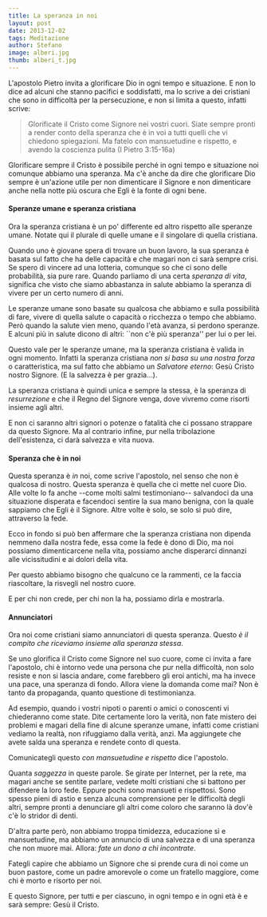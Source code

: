 ```yaml
---
title: La speranza in noi
layout: post
date: 2013-12-02
tags: Meditazione
author: Stefano
image: alberi.jpg
thumb: alberi_t.jpg
---
```


L'apostolo Pietro invita a glorificare Dio in ogni tempo e situazione. E non lo dice ad alcuni che stanno pacifici e soddisfatti, ma lo scrive a dei cristiani che sono in difficoltà per la persecuzione, e non si limita a questo, infatti scrive: 

<blockquote>Glorificate il Cristo come Signore nei vostri cuori. Siate sempre pronti a render conto della speranza che è in voi a tutti quelli che vi chiedono spiegazioni.
Ma fatelo con mansuetudine e rispetto, e avendo la coscienza pulita (I Pietro 3:15-16a)</blockquote>


Glorificare sempre il Cristo è possibile perché in ogni tempo e situazione noi comunque abbiamo una speranza. Ma c'è anche da dire che glorificare Dio sempre è un'azione utile per non dimenticare il Signore e non dimenticare anche nella notte più oscura che Egli è la fonte di ogni bene.

<h4>Speranze umane e speranza cristiana</h4>
Ora la speranza cristiana è un po' differente ed altro rispetto alle speranze umane. Notate qui il plurale di quelle umane e il singolare di quella cristiana.

Quando uno è giovane spera di trovare un buon lavoro, la sua speranza è basata sul fatto che ha delle capacità e che magari non ci sarà sempre crisi. Se spero di vincere ad una lotteria, comunque so che ci sono delle probabilità, sia pure rare. Quando parliamo di una certa <em>speranza di vita</em>, significa che visto che siamo abbastanza in salute abbiamo la speranza di vivere per un certo numero di anni.

Le speranze umane sono basate su qualcosa che abbiamo e sulla possibilità di fare, vivere di quella salute o capacità o ricchezza o tempo che abbiamo. Però quando la salute vien meno, quando l'età avanza, si perdono speranze. E alcuni più in salute dicono di altri: ``non c'è più speranza'' per lui o per lei.

Questo vale per le speranze umane, ma la speranza cristiana è valida in ogni momento. Infatti la speranza cristiana <em>non si basa su una nostra forza</em>  o caratteristica, ma sul fatto che abbiamo un <em>Salvatore eterno</em>: Gesù Cristo nostro Signore. (E la salvezza è per grazia...).

La speranza cristiana è quindi unica e sempre la stessa, è la speranza di <em>resurrezione</em> e che il Regno del Signore venga, dove vivremo come risorti insieme agli altri.

E non ci saranno altri signori o potenze o fatalità che ci possano strappare da questo Signore. Ma al contrario infine, pur nella tribolazione dell'esistenza, ci darà salvezza e vita nuova.

<h4>Speranza che è in noi</h4>
Questa speranza è <em>in</em> noi, come scrive l'apostolo, nel senso che non è qualcosa di nostro. Questa speranza è quella che ci mette nel cuore Dio. Alle volte lo fa anche --come molti salmi testimoniano-- salvandoci da una situazione disperata e facendoci sentire la sua mano benigna, con la quale sappiamo che Egli è il Signore. Altre volte è solo, se solo si può dire, attraverso la fede.

Ecco in fondo si può ben affermare che la speranza cristiana non dipenda nemmeno dalla nostra fede, essa come la fede è dono di Dio, ma noi possiamo dimenticarcene nella vita, possiamo anche disperarci dinnanzi alle vicissitudini e ai dolori della vita.

Per questo abbiamo bisogno che qualcuno ce la rammenti, ce la faccia riascoltare, la risvegli nel nostro cuore.

E per chi non crede, per chi non la ha, possiamo dirla e mostrarla.

<h4>Annunciatori</h4>
Ora noi come cristiani siamo annunciatori di questa speranza. Questo <em>è il compito che riceviamo insieme alla speranza stessa</em>.

Se uno glorifica il Cristo come Signore nel suo cuore, come ci invita a fare l'apostolo, chi è intorno vede una persona che pur nella difficoltà, non solo resiste e non si lascia andare, come farebbero gli eroi antichi, ma ha invece una pace, una speranza di fondo. Allora viene la domanda come mai? Non è tanto da propaganda, quanto questione di testimonianza.

Ad esempio, quando i vostri nipoti o parenti o amici o conoscenti vi chiederanno come state. Dite certamente loro la verità, non fate mistero dei problemi e magari della fine di alcune speranze umane, infatti come cristiani vediamo la realtà, non rifuggiamo dalla verità, anzi. Ma aggiungete che avete salda una speranza e rendete conto di questa.

Comunicategli questo <em>con mansuetudine e rispetto</em> dice l'apostolo.

Quanta <em>saggezza</em> in queste parole. Se girate per Internet, per la rete, ma magari anche se sentite parlare, vedete molti cristiani che si battono per difendere la loro fede. Eppure pochi sono mansueti e rispettosi. Sono spesso pieni di astio e senza alcuna comprensione per le difficoltà degli altri, sempre pronti a denunciare gli altri come coloro che saranno là dov'è c'è lo stridor di denti.

D'altra parte però, non abbiamo troppa timidezza, educazione sì e mansuetudine, ma abbiamo un annuncio di una salvezza e di una speranza che non muore mai. Allora: <em>fate un dono a chi incontrate</em>. 

Fategli capire che abbiamo un Signore che si prende cura di noi come un buon pastore, come un padre amorevole o come un fratello maggiore, come chi è morto e risorto per noi. 

E questo Signore, per tutti e per ciascuno, in ogni tempo e in ogni età è e sarà sempre: Gesù il Cristo.